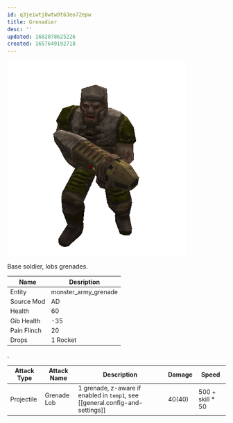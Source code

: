```yaml
---
id: q3jeiwtj8wtw9t63eo72epw
title: Grenadier
desc: ''
updated: 1682078625226
created: 1657649192718
---
```

![Monster Picture](assets/img/grunt_grenade.png)

Base soldier, lobs grenades.

|Name  |Desription|
|------|-------------|
|Entity|monster_army_grenade|
|Source Mod|AD|
|Health|60|
|Gib Health|-35|
|Pain Flinch|20|
|Drops|1 Rocket|

.

|Attack Type|Attack Name|Description|Damage|Speed|
|-----------|-----------|-----------|------|----|
|Projectile |Grenade Lob|1 grenade, z-aware if enabled in `temp1`, see [[general.config-and-settings]]|40(40)|500 + skill * 50|